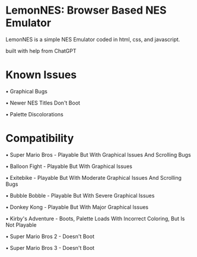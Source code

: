 # LemonNES: Browser Based NES Emulator
LemonNES is a simple NES Emulator coded in html, css, and javascript. 

built with help from ChatGPT

# Known Issues

• Graphical Bugs

• Newer NES Titles Don't Boot

• Palette Discolorations

# Compatibility

• Super Mario Bros - Playable But With Graphical Issues And Scrolling Bugs

• Balloon Fight - Playable But With Graphical Issues

• Exitebike - Playable But With Moderate Graphical Issues And Scrolling Bugs

• Bubble Bobble - Playable But With Severe Graphical Issues

• Donkey Kong - Playable But With Major Graphical Issues

• Kirby's Adventure - Boots, Palette Loads With Incorrect Coloring, But Is Not Playable

• Super Mario Bros 2 - Doesn't Boot

• Super Mario Bros 3 - Doesn't Boot
